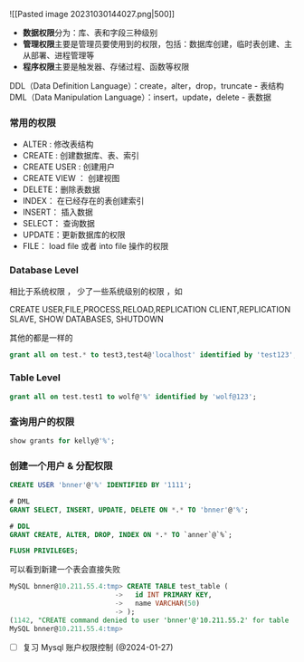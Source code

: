 ![[Pasted image 20231030144027.png|500]]

- **数据权限**分为：库、表和字段三种级别
- **管理权限**主要是管理员要使用到的权限，包括：数据库创建，临时表创建、主从部署、进程管理等
- **程序权限**主要是触发器、存储过程、函数等权限

DDL（Data Definition Language）：create，alter，drop，truncate  - 表结构
DML（Data Manipulation Language）：insert，update，delete - 表数据

### 常用的权限

- ALTER : 修改表结构
- CREATE : 创建数据库、表、索引
- CREATE USER : 创建用户
- CREATE VIEW ： 创建视图
- DELETE：删除表数据
- INDEX： 在已经存在的表创建索引
- INSERT： 插入数据
- SELECT： 查询数据
- UPDATE：更新数据库的权限
- FILE： load file  或者 into file 操作的权限

### Database Level

相比于系统权限 ， 少了一些系统级别的权限 ，如 

CREATE USER,FILE,PROCESS,RELOAD,REPLICATION CLIENT,REPLICATION SLAVE, SHOW DATABASES, SHUTDOWN

其他的都是一样的

```sql
grant all on test.* to test3,test4@'localhost' identified by 'test123';
```

### Table Level

```sql
grant all on test.test1 to wolf@'%' identified by 'wolf@123';
```


### 查询用户的权限

```sql
show grants for kelly@'%';
```


### 创建一个用户 & 分配权限

```sql
CREATE USER 'bnner'@'%' IDENTIFIED BY '1111';

# DML
GRANT SELECT, INSERT, UPDATE, DELETE ON *.* TO 'bnner'@'%';

# DDL
GRANT CREATE, ALTER, DROP, INDEX ON *.* TO `anner`@`%`;

FLUSH PRIVILEGES;
```

可以看到新建一个表会直接失败
```sql
MySQL bnner@10.211.55.4:tmp> CREATE TABLE test_table (
                          ->   id INT PRIMARY KEY,
                          ->   name VARCHAR(50)
                          -> );
(1142, "CREATE command denied to user 'bnner'@'10.211.55.2' for table 'test_table'")
MySQL bnner@10.211.55.4:tmp>
```


- [ ] 复习 Mysql 账户权限控制  (@2024-01-27)

